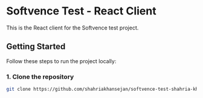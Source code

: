 # Softvence Test - React Client

This is the React client for the Softvence test project.

## Getting Started

Follow these steps to run the project locally:

### 1. Clone the repository

```bash
git clone https://github.com/shahriakhansejan/softvence-test-shahria-khan-client.git
```
